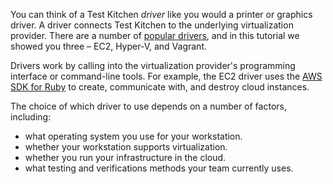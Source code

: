 You can think of a Test Kitchen _driver_ like you would a printer or graphics driver. A driver connects Test Kitchen to the underlying virtualization provider. There are a number of [popular drivers](https://docs.chef.io/kitchen.html#drivers), and in this tutorial we showed you three &ndash; EC2, Hyper-V, and Vagrant.

Drivers work by calling into the virtualization provider's programming interface or command-line tools. For example, the EC2 driver uses the [AWS SDK for Ruby](https://aws.amazon.com/sdk-for-ruby/) to create, communicate with, and destroy cloud  instances.

The choice of which driver to use depends on a number of factors, including:

* what operating system you use for your workstation.
* whether your workstation supports virtualization.
* whether you run your infrastructure in the cloud.
* what testing and verifications methods your team currently uses.
